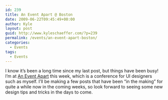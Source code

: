 ```yaml
---
id: 239
title: An Event Apart @ Boston
date: 2009-06-22T09:45:49+00:00
author: Kyle
layout: post
guid: http://www.kyleschaeffer.com/?p=239
permalink: /events/an-event-apart-boston/
categories:
  - Events
tags:
  - Events
---
```

I know it&#8217;s been a long time since my last post, but things have been busy! I&#8217;m at [An Event Apart](http://www.aneventapart.com) this week, which is a conference for UI designers such as myself. I&#8217;ll be making a few posts that have been &#8220;in the making&#8221; for quite a while now in the coming weeks, so look forward to seeing some new design tips and tricks in the days to come.
